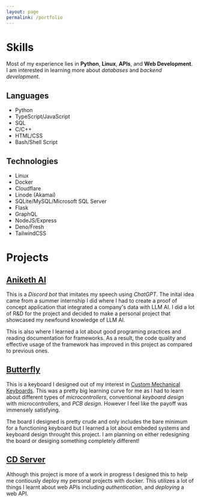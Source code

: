 ```yaml
---
layout: page
permalink: /portfolio
---
```


# Skills

Most of my experience lies in **Python**, **Linux**, **APIs**, and **Web Development**. I am interested in learning more about *databases* and *backend development*.

## Languages

- Python
- TypeScript/JavaScript
- SQL
- C/C++
- HTML/CSS
- Bash/Shell Script

## Technologies

- Linux
- Docker
- Cloudflare
- Linode (Akamai)
- SQLite/MySQL/Microsoft SQL Server
- Flask
- GraphQL
- NodeJS/Express
- Deno/Fresh
- TailwindCSS

# Projects 

## [Aniketh AI](https://github.com/aaatipamula/anikethAI)

This is a *Discord bot* that imitates my speech using *ChatGPT*. The inital idea came from a summer internship I did where I had to create a proof of concept application that integrated a company's data with LLM AI. I did a lot of R&D for the project and decided to make a personal project that showcased my newfound knowledge of LLM AI. 

This is also where I learned a lot about good programing practices and reading documentation for frameworks. As a result, the code quality and effective usage of the framework has improved in this project as compared to previous ones.

## [Butterfly](https://github.com/aaatipamula/butterfly)

This is a keyboard I designed out of my interest in [Custom Mechanical Keyboards](/interests/computers#custom-kechanical-keyboards). This was a pretty big learning curve for me as I had to learn about different types of *microcontrollers*, conventional *keyboard design* with microcontrollers, and *PCB design*. However I feel like the payoff was immensely satisfying. 

The board I designed is pretty crude and only includes the bare minimum for a functioning keyboard but I learned a lot about embeded systems and keyboard design throught this project. I am planning on either redesigning the board or desiging something completely different!

## [CD Server](https://github.com/aaatipamula/cd-server)

Although this project is more of a work in progress I designed this to help me contiously deploy my personal projects with docker. This utilizes a lot of things I learnt about web APIs including *authentication*, and *deploying* a web API.

